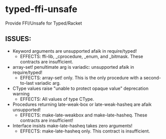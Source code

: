 # typed-ffi-unsafe
Provide FFI/Unsafe for Typed/Racket

## ISSUES:
* Keyword arguments are unsupported afaik in require/typed!
  * EFFECTS: ffi-lib, _cprocedure, _enum, and _bitmask. These contracts are insufficient.
* array-set! penultimate arg is variadic: unsupported afaik in require/typed!
  * EFFECTS: array-set! only. This is the only procedure with a second-to-last variadic arg.
* CType values raise "unable to protect opaque value" deprecation warning
  * EFFECTS: All values of type CType. 
* Procedures returning late-weak-box or late-weak-hasheq are afaik unsupported!
  * EFFECTS: make-late-weakbox and make-late-hasheq. These contracts are insufficient!
* Interface insists make-late-hasheq takes zero arguments!
  * EFFECTS: make-late-hasheq only. This contract is insufficient.
